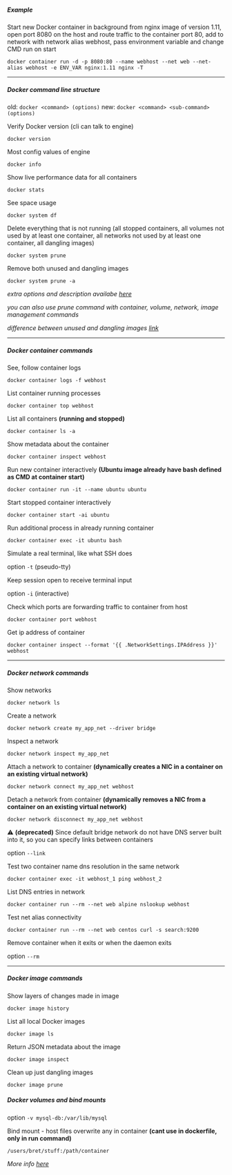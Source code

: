 ##### Example

Start new Docker container in background from nginx image of version 1.11, open port 8080 on the host and route traffic to the container port 80, add to network with network alias webhost, pass environment variable and change CMD run on start 

`docker container run -d -p 8080:80 --name webhost --net web --net-alias webhost -e ENV_VAR nginx:1.11 nginx -T`

---

##### Docker command line structure

old: `docker <command> (options)`
new: `docker <command> <sub-command> (options)`

Verify Docker version (cli can talk to engine)

`docker version`

Most config values of engine

`docker info`

Show live performance data for all containers

`docker stats`

See space usage

`docker system df`

Delete everything that is not running (all stopped containers, all volumes not used by at least one container, all networks not used by at least one container, all dangling images)

`docker system prune`

Remove both unused and dangling images

`docker system prune -a`

*extra options and description availabe [here](https://docs.docker.com/engine/reference/commandline/system_prune/)*

*you can also use prune command with container, volume, network, image management commands*

*difference between unused and dangling images [link](https://stackoverflow.com/questions/45142528/what-is-a-dangling-image-and-what-is-an-unused-image)*

---

##### Docker container commands

See, follow container logs

`docker container logs -f webhost`

List container running processes 

`docker container top webhost`

List all containers **(running and stopped)**

`docker container ls -a`

Show metadata about the container

`docker container inspect webhost`

Run new container interactively **(Ubuntu image already have bash defined as CMD at container start)**

`docker container run -it --name ubuntu ubuntu`

Start stopped container interactively

`docker container start -ai ubuntu`

Run additional process in already running container

`docker container exec -it ubuntu bash`

Simulate a real terminal, like what SSH does

option `-t` (pseudo-tty)

Keep session open to receive terminal input

option `-i` (interactive)

Check which ports are forwarding traffic to container from host

`docker container port webhost`

Get ip address of container

`docker container inspect --format '{{ .NetworkSettings.IPAddress }}' webhost`

---

##### Docker network commands

Show networks

`docker network ls`

Create a network

`docker network create my_app_net --driver bridge`

Inspect a network

`docker network inspect my_app_net`

Attach a network to container **(dynamically creates a NIC in a container on an existing virtual network)**

`docker network connect my_app_net webhost`

Detach a network from container **(dynamically removes a NIC from a container on an existing virtual network)**

`docker network disconnect my_app_net webhost`

:warning: **(deprecated)** Since default bridge network do not have DNS server built into it, so you can specify links between containers

option `--link`

Test two container name dns resolution in the same network

`docker container exec -it webhost_1 ping webhost_2`

List DNS entries in network

`docker container run --rm --net web alpine nslookup webhost`

Test net alias connectivity

`docker container run --rm --net web centos curl -s search:9200`

Remove container when it exits or when the daemon exits

option `--rm`

---

##### Docker image commands

Show layers of changes made in image

`docker image history`

List all local Docker images

`docker image ls`

Return JSON metadata about the image

`docker image inspect`

Clean up just dangling images

`docker image prune`

##### Docker volumes and bind mounts

option `-v mysql-db:/var/lib/mysql`

Bind mount - host files overwrite any in container **(cant use in dockerfile, only in run command)**

`/users/bret/stuff:/path/container`

*More info [here](https://docs.docker.com/storage/volumes/)*



